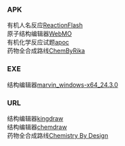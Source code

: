 ### APK
有机人名反应[ReactionFlash](https://github.com/Benzyl-titanium/Benzyl-titanium-will/raw/main/APP/ReactionFlash.apk)  
原子结构编辑器[WebMO](https://github.com/Benzyl-titanium/Benzyl-titanium-will/raw/main/APP/WebMO.apk)  
有机化学反应试题[apoc](https://github.com/Benzyl-titanium/Benzyl-titanium-will/raw/main/APP/apoc.apk)  
药物全合成路线[ChemByRika](https://github.com/RikaKagurasaka/ChemByRika)
### EXE
结构编辑器[marvin_windows-x64_24.3.0](https://github.com/Benzyl-titanium/Benzyl-titanium-will/archive/refs/heads/master.zip)
### URL
结构编辑器[kingdraw](https://kingdraw.com/index?name=download)  
结构编辑器[chemdraw](https://revvitysignals.com/products/research/chemdraw)  
药物全合成路线[Chemistry By Design](https://chemistrybydesign.oia.arizona.edu/)
